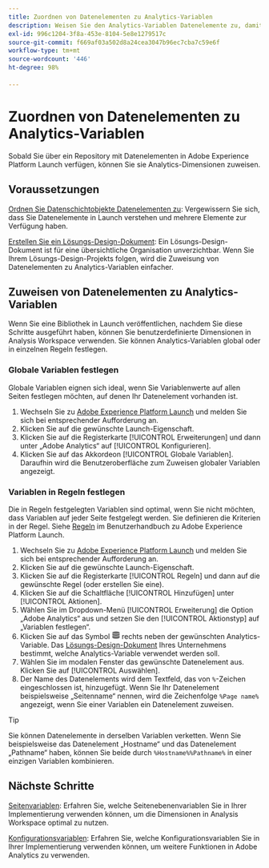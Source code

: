 ```yaml
---
title: Zuordnen von Datenelementen zu Analytics-Variablen
description: Weisen Sie den Analytics-Variablen Datenelemente zu, damit Sie sie als Dimensionen in Analysis Workspace verwenden können.
exl-id: 996c1204-3f8a-453e-8104-5e8e1279517c
source-git-commit: f669af03a502d8a24cea3047b96ec7cba7c59e6f
workflow-type: tm+mt
source-wordcount: '446'
ht-degree: 98%

---
```


# Zuordnen von Datenelementen zu Analytics-Variablen

Sobald Sie über ein Repository mit Datenelementen in Adobe Experience Platform Launch verfügen, können Sie sie Analytics-Dimensionen zuweisen.

## Voraussetzungen

[Ordnen Sie Datenschichtobjekte Datenelementen zu](layer-to-elements.md): Vergewissern Sie sich, dass Sie Datenelemente in Launch verstehen und mehrere Elemente zur Verfügung haben.

[Erstellen Sie ein Lösungs-Design-Dokument](../prepare/solution-design.md): Ein Lösungs-Design-Dokument ist für eine übersichtliche Organisation unverzichtbar. Wenn Sie Ihrem Lösungs-Design-Projekts folgen, wird die Zuweisung von Datenelementen zu Analytics-Variablen einfacher.

## Zuweisen von Datenelementen zu Analytics-Variablen

Wenn Sie eine Bibliothek in Launch veröffentlichen, nachdem Sie diese Schritte ausgeführt haben, können Sie benutzerdefinierte Dimensionen in Analysis Workspace verwenden. Sie können Analytics-Variablen global oder in einzelnen Regeln festlegen.

### Globale Variablen festlegen

Globale Variablen eignen sich ideal, wenn Sie Variablenwerte auf allen Seiten festlegen möchten, auf denen Ihr Datenelement vorhanden ist.

1. Wechseln Sie zu [Adobe Experience Platform Launch](https://launch.adobe.com) und melden Sie sich bei entsprechender Aufforderung an.
1. Klicken Sie auf die gewünschte Launch-Eigenschaft.
1. Klicken Sie auf die Registerkarte [!UICONTROL Erweiterungen] und dann unter „Adobe Analytics“ auf [!UICONTROL Konfigurieren].
1. Klicken Sie auf das Akkordeon [!UICONTROL Globale Variablen]. Daraufhin wird die Benutzeroberfläche zum Zuweisen globaler Variablen angezeigt.

### Variablen in Regeln festlegen

Die in Regeln festgelegten Variablen sind optimal, wenn Sie nicht möchten, dass Variablen auf jeder Seite festgelegt werden. Sie definieren die Kriterien in der Regel. Siehe [Regeln](https://experienceleague.adobe.com/docs/launch/using/reference/manage-resources/rules.html) im Benutzerhandbuch zu Adobe Experience Platform Launch.

1. Wechseln Sie zu [Adobe Experience Platform Launch](https://launch.adobe.com) und melden Sie sich bei entsprechender Aufforderung an.
1. Klicken Sie auf die gewünschte Launch-Eigenschaft.
1. Klicken Sie auf die Registerkarte [!UICONTROL Regeln] und dann auf die gewünschte Regel (oder erstellen Sie eine).
1. Klicken Sie auf die Schaltfläche [!UICONTROL Hinzufügen] unter [!UICONTROL Aktionen].
1. Wählen Sie im Dropdown-Menü [!UICONTROL Erweiterung] die Option „Adobe Analytics“ aus und setzen Sie den [!UICONTROL Aktionstyp] auf „Variablen festlegen“.
1. Klicken Sie auf das Symbol ![Datenelement](assets/data-element.png) rechts neben der gewünschten Analytics-Variable. Das [Lösungs-Design-Dokument](../prepare/solution-design.md) Ihres Unternehmens bestimmt, welche Analytics-Variable verwendet werden soll.
1. Wählen Sie im modalen Fenster das gewünschte Datenelement aus. Klicken Sie auf [!UICONTROL Auswählen].
1. Der Name des Datenelements wird dem Textfeld, das von `%`-Zeichen eingeschlossen ist, hinzugefügt. Wenn Sie Ihr Datenelement beispielsweise „Seitenname“ nennen, wird die Zeichenfolge `%Page name%` angezeigt, wenn Sie einer Variablen ein Datenelement zuweisen.

>[!TIP]
>
>Sie können Datenelemente in derselben Variablen verketten. Wenn Sie beispielsweise das Datenelement „Hostname“ und das Datenelement „Pathname“ haben, können Sie beide durch `%Hostname%%Pathname%` in einer einzigen Variablen kombinieren.

## Nächste Schritte

[Seitenvariablen](../vars/page-vars/page-variables.md): Erfahren Sie, welche Seitenebenenvariablen Sie in Ihrer Implementierung verwenden können, um die Dimensionen in Analysis Workspace optimal zu nutzen.

[Konfigurationsvariablen](../vars/config-vars/configuration-variables.md): Erfahren Sie, welche Konfigurationsvariablen Sie in Ihrer Implementierung verwenden können, um weitere Funktionen in Adobe Analytics zu verwenden.
